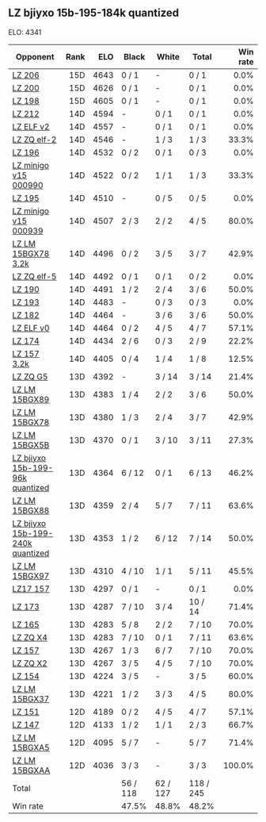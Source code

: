 ## LZ bjiyxo 15b-195-184k quantized ##

ELO: 4341

Opponent | Rank | ELO | Black | White | Total | Win rate
---------|-----:|----:|-------|-------|-------|-------:
[LZ 206](LZ%20206.md) | 15D | 4643 | 0 / 1 | - | 0 / 1 | 0.0%
[LZ 200](LZ%20200.md) | 15D | 4626 | 0 / 1 | - | 0 / 1 | 0.0%
[LZ 198](LZ%20198.md) | 15D | 4605 | 0 / 1 | - | 0 / 1 | 0.0%
[LZ 212](LZ%20212.md) | 14D | 4594 | - | 0 / 1 | 0 / 1 | 0.0%
[LZ ELF v2](LZ%20ELF%20v2.md) | 14D | 4557 | - | 0 / 1 | 0 / 1 | 0.0%
[LZ ZQ elf-2](LZ%20ZQ%20elf-2.md) | 14D | 4546 | - | 1 / 3 | 1 / 3 | 33.3%
[LZ 196](LZ%20196.md) | 14D | 4532 | 0 / 2 | 0 / 1 | 0 / 3 | 0.0%
[LZ minigo v15 000990](LZ%20minigo%20v15%20000990.md) | 14D | 4522 | 0 / 2 | 1 / 1 | 1 / 3 | 33.3%
[LZ 195](LZ%20195.md) | 14D | 4510 | - | 0 / 5 | 0 / 5 | 0.0%
[LZ minigo v15 000939](LZ%20minigo%20v15%20000939.md) | 14D | 4507 | 2 / 3 | 2 / 2 | 4 / 5 | 80.0%
[LZ LM 15BGX78 3.2k](LZ%20LM%2015BGX78%203.2k.md) | 14D | 4496 | 0 / 2 | 3 / 5 | 3 / 7 | 42.9%
[LZ ZQ elf-5](LZ%20ZQ%20elf-5.md) | 14D | 4492 | 0 / 1 | 0 / 1 | 0 / 2 | 0.0%
[LZ 190](LZ%20190.md) | 14D | 4491 | 1 / 2 | 2 / 4 | 3 / 6 | 50.0%
[LZ 193](LZ%20193.md) | 14D | 4483 | - | 0 / 3 | 0 / 3 | 0.0%
[LZ 182](LZ%20182.md) | 14D | 4464 | - | 3 / 6 | 3 / 6 | 50.0%
[LZ ELF v0](LZ%20ELF%20v0.md) | 14D | 4464 | 0 / 2 | 4 / 5 | 4 / 7 | 57.1%
[LZ 174](LZ%20174.md) | 14D | 4434 | 2 / 6 | 0 / 3 | 2 / 9 | 22.2%
[LZ 157 3.2k](LZ%20157%203.2k.md) | 14D | 4405 | 0 / 4 | 1 / 4 | 1 / 8 | 12.5%
[LZ ZQ G5](LZ%20ZQ%20G5.md) | 13D | 4392 | - | 3 / 14 | 3 / 14 | 21.4%
[LZ LM 15BGX89](LZ%20LM%2015BGX89.md) | 13D | 4383 | 1 / 4 | 2 / 2 | 3 / 6 | 50.0%
[LZ LM 15BGX78](LZ%20LM%2015BGX78.md) | 13D | 4380 | 1 / 3 | 2 / 4 | 3 / 7 | 42.9%
[LZ LM 15BGX5B](LZ%20LM%2015BGX5B.md) | 13D | 4370 | 0 / 1 | 3 / 10 | 3 / 11 | 27.3%
[LZ bjiyxo 15b-199-96k quantized](LZ%20bjiyxo%2015b-199-96k%20quantized.md) | 13D | 4364 | 6 / 12 | 0 / 1 | 6 / 13 | 46.2%
[LZ LM 15BGX88](LZ%20LM%2015BGX88.md) | 13D | 4359 | 2 / 4 | 5 / 7 | 7 / 11 | 63.6%
[LZ bjiyxo 15b-199-240k quantized](LZ%20bjiyxo%2015b-199-240k%20quantized.md) | 13D | 4353 | 1 / 2 | 6 / 12 | 7 / 14 | 50.0%
[LZ LM 15BGX97](LZ%20LM%2015BGX97.md) | 13D | 4310 | 4 / 10 | 1 / 1 | 5 / 11 | 45.5%
[LZ17 157](LZ17%20157.md) | 13D | 4297 | 0 / 1 | - | 0 / 1 | 0.0%
[LZ 173](LZ%20173.md) | 13D | 4287 | 7 / 10 | 3 / 4 | 10 / 14 | 71.4%
[LZ 165](LZ%20165.md) | 13D | 4283 | 5 / 8 | 2 / 2 | 7 / 10 | 70.0%
[LZ ZQ X4](LZ%20ZQ%20X4.md) | 13D | 4283 | 7 / 10 | 0 / 1 | 7 / 11 | 63.6%
[LZ 157](LZ%20157.md) | 13D | 4267 | 1 / 3 | 6 / 7 | 7 / 10 | 70.0%
[LZ ZQ X2](LZ%20ZQ%20X2.md) | 13D | 4267 | 3 / 5 | 4 / 5 | 7 / 10 | 70.0%
[LZ 154](LZ%20154.md) | 13D | 4224 | 3 / 5 | - | 3 / 5 | 60.0%
[LZ LM 15BGX37](LZ%20LM%2015BGX37.md) | 13D | 4221 | 1 / 2 | 3 / 3 | 4 / 5 | 80.0%
[LZ 151](LZ%20151.md) | 12D | 4189 | 0 / 2 | 4 / 5 | 4 / 7 | 57.1%
[LZ 147](LZ%20147.md) | 12D | 4133 | 1 / 2 | 1 / 1 | 2 / 3 | 66.7%
[LZ LM 15BGXA5](LZ%20LM%2015BGXA5.md) | 12D | 4095 | 5 / 7 | - | 5 / 7 | 71.4%
[LZ LM 15BGXAA](LZ%20LM%2015BGXAA.md) | 12D | 4036 | 3 / 3 | - | 3 / 3 | 100.0%
Total | | | 56 / 118 | 62 / 127 | 118 / 245 | 
Win rate| | | 47.5% | 48.8% | 48.2% | 
